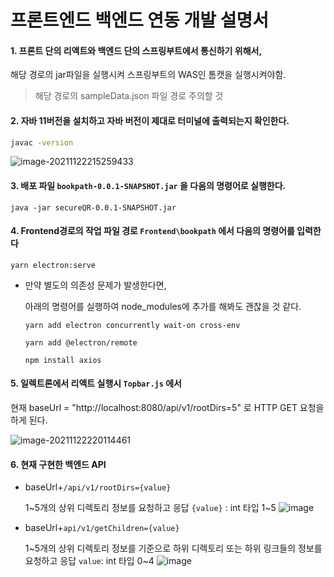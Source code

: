 
# 프론트엔드 백엔드 연동 개발 설명서


#### 1. 프론트 단의 리액트와 백엔드 단의 스프링부트에서 통신하기 위해서,

   해당 경로의 jar파일을 실행시켜 스프링부트의 WAS인 톰캣을 실행시켜야함.

> 해당 경로의 sampleData.json 파일 경로 주의할 것 


#### 2. 자바 11버전을 설치하고 자바 버전이 제대로 터미널에 출력되는지 확인한다.

``` sh
javac -version
```
![image-20211122215259433](https://user-images.githubusercontent.com/54317409/142867049-e51b1402-390d-4795-ae6b-688cdd302d76.png)



#### 3. 배포 파일 `bookpath-0.0.1-SNAPSHOT.jar` 을 다음의 명령어로 실행한다.

```shell
java -jar secureQR-0.0.1-SNAPSHOT.jar
```



#### 4. Frontend경로의 작업 파일 경로 `Frontend\bookpath` 에서 다음의 명령어를 입력한다

```
yarn electron:serve
```



- 만약 별도의 의존성 문제가 발생한다면,

  아래의 명령어를 실행하여 node_modules에 추가를 해봐도 괜찮을 것 같다.

  ```
  yarn add electron concurrently wait-on cross-env
  
  yarn add @electron/remote
  
  npm install axios
  ```

  

#### 5. 일렉트론에서 리액트 실행시 `Topbar.js` 에서 

   현재 baseUrl = "http://localhost:8080/api/v1/rootDirs=5" 로 HTTP GET 요청을 하게 된다.

![image-20211122220114461](https://user-images.githubusercontent.com/54317409/142867098-b67e4db8-6177-4b87-a3b6-651317b1423f.png)




#### 6. 현재 구현한 백엔드 API

- baseUrl+`/api/v1/rootDirs={value}`

  1~5개의 상위 디렉토리 정보를 요청하고 응답
  `{value}` : int 타입 1~5 
  ![image](https://user-images.githubusercontent.com/54317409/142867947-f1029510-d871-47bc-958f-5244c3d8fd96.png)


- baseUrl+`api/v1/getChildren={value}` 
  
  1~5개의 상위 디렉토리 정보를 기준으로 하위 디렉토리 또는 하위 링크들의 정보를 요청하고 응답
  `value`: int 타입 0~4 
  ![image](https://user-images.githubusercontent.com/54317409/142868124-b9cfc175-673b-4aec-8d09-9b9d827595a0.png)

